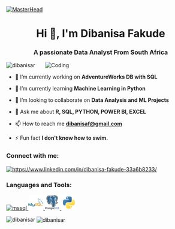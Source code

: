 <a href="https://dibanisar.io">
  <img src="https://www.noahdigital.ca/wp-content/uploads/2018/02/data_analytics_banner.jpg" alt="MasterHead" width="1400" height="250">
</a>





<h1 align="center">Hi 👋, I'm Dibanisa Fakude</h1>
<h3 align="center">A passionate Data Analyst From South Africa</h3>
<img align="right" alt="Coding" width="400" src= "https://cdn.dribbble.com/users/2131993/screenshots/4948736/thoughtworks-gif_dribbble.gif">

<p align="left"> <img src="https://komarev.com/ghpvc/?username=dibanisar&label=Profile%20views&color=0e75b6&style=flat" alt="dibanisar" /> </p>

- 🔭 I’m currently working on **AdventureWorks DB with SQL**

- 🌱 I’m currently learning **Machine Learning in Python**

- 👯 I’m looking to collaborate on **Data Analysis and ML Projects**

- 💬 Ask me about **R, SQL, PYTHON, POWER BI, EXCEL**

- 📫 How to reach me **dibanisaf@gmail.com**

- ⚡ Fun fact **I don't know how to swim.**

<h3 align="left">Connect with me:</h3>
<p align="left">
<a href="https://linkedin.com/in/https://www.linkedin.com/in/dibanisa-fakude-33a6b8233/" target="blank"><img align="center" src="https://raw.githubusercontent.com/rahuldkjain/github-profile-readme-generator/master/src/images/icons/Social/linked-in-alt.svg" alt="https://www.linkedin.com/in/dibanisa-fakude-33a6b8233/" height="30" width="40" /></a>
</p>

<h3 align="left">Languages and Tools:</h3>
<p align="left"> <a href="https://www.microsoft.com/en-us/sql-server" target="_blank" rel="noreferrer"> <img src="https://www.svgrepo.com/show/303229/microsoft-sql-server-logo.svg" alt="mssql" width="40" height="40"/> </a> <a href="https://www.mysql.com/" target="_blank" rel="noreferrer"> <img src="https://raw.githubusercontent.com/devicons/devicon/master/icons/mysql/mysql-original-wordmark.svg" alt="mysql" width="40" height="40"/> </a> <a href="https://www.postgresql.org" target="_blank" rel="noreferrer"> <img src="https://raw.githubusercontent.com/devicons/devicon/master/icons/postgresql/postgresql-original-wordmark.svg" alt="postgresql" width="40" height="40"/> </a> <a href="https://www.python.org" target="_blank" rel="noreferrer"> <img src="https://raw.githubusercontent.com/devicons/devicon/master/icons/python/python-original.svg" alt="python" width="40" height="40"/> </a> </p>

<p><img align="left" src="https://github-readme-stats.vercel.app/api/top-langs?username=dibanisar&show_icons=true&locale=en&layout=compact" alt="dibanisar" /></p>

<p>&nbsp;<img align="center" src="https://github-readme-stats.vercel.app/api?username=dibanisar&show_icons=true&locale=en" alt="dibanisar" /></p>
